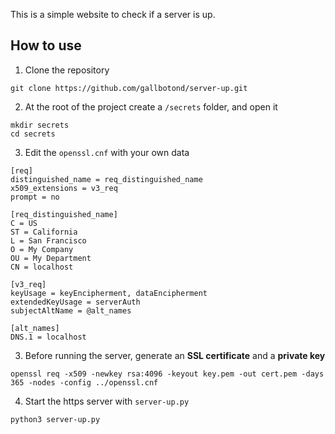 This is a simple website to check if a server is up.

## How to use

1. Clone the repository

```
git clone https://github.com/gallbotond/server-up.git
```

2. At the root of the project create a `/secrets` folder, and open it

```
mkdir secrets
cd secrets
```

3. Edit the `openssl.cnf` with your own data

```
[req]
distinguished_name = req_distinguished_name
x509_extensions = v3_req
prompt = no

[req_distinguished_name]
C = US
ST = California
L = San Francisco
O = My Company
OU = My Department
CN = localhost

[v3_req]
keyUsage = keyEncipherment, dataEncipherment
extendedKeyUsage = serverAuth
subjectAltName = @alt_names

[alt_names]
DNS.1 = localhost
```

3. Before running the server, generate an **SSL certificate** and a **private key**

```
openssl req -x509 -newkey rsa:4096 -keyout key.pem -out cert.pem -days 365 -nodes -config ../openssl.cnf
```

4. Start the https server with `server-up.py`

```
python3 server-up.py
```
